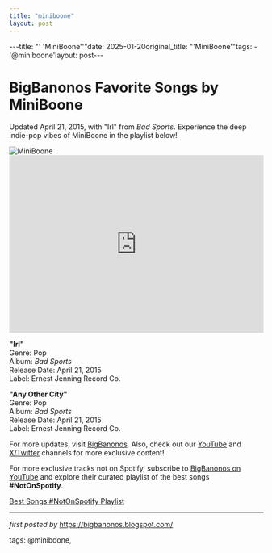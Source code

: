 ```yaml
---
title: "miniboone"
layout: post
---
```

---title: "' 'MiniBoone''"date: 2025-01-20original_title: "'MiniBoone'"tags:  - '@miniboone'layout: post--- <!-- Title of the Post --><h1 >BigBanonos Favorite Songs by MiniBoone</h1> <!-- Introductory Text --><p >Updated April 21, 2015, with "Irl" from <em>Bad Sports</em>. Experience the deep indie-pop vibes of MiniBoone in the playlist below!</p> <!-- Featured Image --><div > <img src="https://media.npr.org/assets/img/2010/07/02/MiniBoone_wide-33ba0b2a35465d71965e290d1bf6f6c396c0d9dc.jpg?s=1400&c=100&f=jpeg" alt="MiniBoone" /></div> <!-- Spotify Embed --><div > <iframe src="https://open.spotify.com/embed/playlist/1kNEsi1d7ocDfTwithddXR?utm_source=generator" width="100%" height="352" frameBorder="0" allowfullscreen="" allow="autoplay; clipboard-write; encrypted-media; fullscreen; picture-in-picture" loading="lazy"></iframe></div> <!-- Song Information --><div > <p><strong>"Irl"</strong><br> Genre: Pop<br> Album: <em>Bad Sports</em><br> Release Date: April 21, 2015<br> Label: Ernest Jenning Record Co.</p> <p><strong>"Any Other City"</strong><br> Genre: Pop<br> Album: <em>Bad Sports</em><br> Release Date: April 21, 2015<br> Label: Ernest Jenning Record Co.</p></div> <!-- Footer Links --><div > <p>For more updates, visit <a href="https://bigbanonos.blogspot.com/" target="_blank">BigBanonos</a>. Also, check out our <a href="https://www.youtube.com/@BigBanonos" target="_blank">YouTube</a> and <a href="https://x.com/bigbanonos" target="_blank">X/Twitter</a> channels for more exclusive content!</p></div> <!--Subscribe and Playlist Links--><div>    <p>For more exclusive tracks not on Spotify, subscribe to <a href="https://www.youtube.com/@BigBanonos" target="_blank">BigBanonos on YouTube</a> and explore their curated playlist of the best songs <strong>#NotOnSpotify</strong>.</p>    <p><a href="https://www.youtube.com/playlist?list=PLtuNtuTatqI0kFahUCbtbfenC_ET5O_tr" target="_blank">Best Songs #NotOnSpotify Playlist<br /></a></p></div><hr /><p><em>first posted by</em> <a href="https://bigbanonos.blogspot.com/" rel="noopener" target="_new">https://bigbanonos.blogspot.com/</a></p><p>tags: @miniboone,</p>